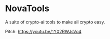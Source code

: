 # NovaTools
A suite of crypto-ai tools to make all crypto easy.

Pitch: https://youtu.be/1Y02RWJsVo4
